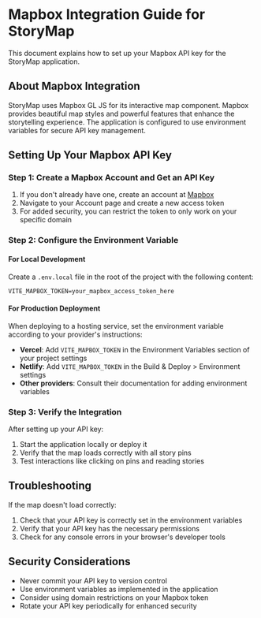 # Mapbox Integration Guide for StoryMap

This document explains how to set up your Mapbox API key for the StoryMap application.

## About Mapbox Integration

StoryMap uses Mapbox GL JS for its interactive map component. Mapbox provides beautiful map styles and powerful features that enhance the storytelling experience. The application is configured to use environment variables for secure API key management.

## Setting Up Your Mapbox API Key

### Step 1: Create a Mapbox Account and Get an API Key

1. If you don't already have one, create an account at [Mapbox](https://www.mapbox.com/)
2. Navigate to your Account page and create a new access token
3. For added security, you can restrict the token to only work on your specific domain

### Step 2: Configure the Environment Variable

#### For Local Development

Create a `.env.local` file in the root of the project with the following content:

```
VITE_MAPBOX_TOKEN=your_mapbox_access_token_here
```

#### For Production Deployment

When deploying to a hosting service, set the environment variable according to your provider's instructions:

- **Vercel**: Add `VITE_MAPBOX_TOKEN` in the Environment Variables section of your project settings
- **Netlify**: Add `VITE_MAPBOX_TOKEN` in the Build & Deploy > Environment settings
- **Other providers**: Consult their documentation for adding environment variables

### Step 3: Verify the Integration

After setting up your API key:

1. Start the application locally or deploy it
2. Verify that the map loads correctly with all story pins
3. Test interactions like clicking on pins and reading stories

## Troubleshooting

If the map doesn't load correctly:

1. Check that your API key is correctly set in the environment variables
2. Verify that your API key has the necessary permissions
3. Check for any console errors in your browser's developer tools

## Security Considerations

- Never commit your API key to version control
- Use environment variables as implemented in the application
- Consider using domain restrictions on your Mapbox token
- Rotate your API key periodically for enhanced security
